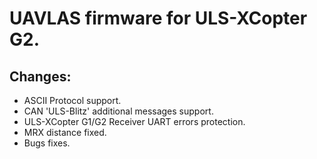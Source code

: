 # UAVLAS firmware for ULS-XCopter G2.
## Changes: 
* ASCII Protocol support.
* CAN 'ULS-Blitz' additional messages support.
* ULS-XCopter G1/G2 Receiver UART errors protection.
* MRX distance fixed.
* Bugs fixes.
